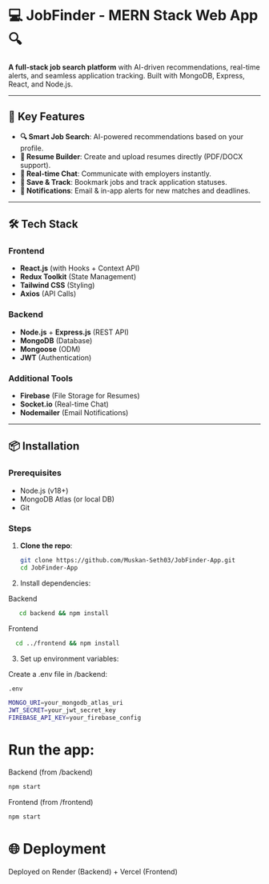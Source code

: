 # 💻 JobFinder - MERN Stack Web App 🔍

**A full-stack job search platform** with AI-driven recommendations, real-time alerts, and seamless application tracking. Built with MongoDB, Express, React, and Node.js.  

---

## 🚀 Key Features  

- **🔍 Smart Job Search**: AI-powered recommendations based on your profile.  
- **📄 Resume Builder**: Create and upload resumes directly (PDF/DOCX support).  
- **💬 Real-time Chat**: Communicate with employers instantly.  
- **📌 Save & Track**: Bookmark jobs and track application statuses.  
- **🔔 Notifications**: Email & in-app alerts for new matches and deadlines.  

---

## 🛠️ Tech Stack  

### **Frontend**  
- **React.js** (with Hooks + Context API)  
- **Redux Toolkit** (State Management)  
- **Tailwind CSS** (Styling)  
- **Axios** (API Calls)  

### **Backend**  
- **Node.js** + **Express.js** (REST API)  
- **MongoDB** (Database)  
- **Mongoose** (ODM)  
- **JWT** (Authentication)  

### **Additional Tools**  
- **Firebase** (File Storage for Resumes)  
- **Socket.io** (Real-time Chat)  
- **Nodemailer** (Email Notifications)  

---

## 📦 Installation  

### **Prerequisites**  
- Node.js (v18+)  
- MongoDB Atlas (or local DB)  
- Git  

### **Steps**  
1. **Clone the repo**:  
   ```sh
   git clone https://github.com/Muskan-Seth03/JobFinder-App.git
   cd JobFinder-App

2. Install dependencies:

Backend
 ```sh
    cd backend && npm install  
```
Frontend
```sh
  cd ../frontend && npm install
```
3. Set up environment variables:

  Create a .env file in /backend:

```sh
.env

MONGO_URI=your_mongodb_atlas_uri
JWT_SECRET=your_jwt_secret_key
FIREBASE_API_KEY=your_firebase_config

```
# Run the app:
Backend (from /backend)
```sh
npm start  
```
Frontend (from /frontend)
```sh
npm start
```

# 🌐 Deployment
Deployed on Render (Backend) + Vercel (Frontend)
```
